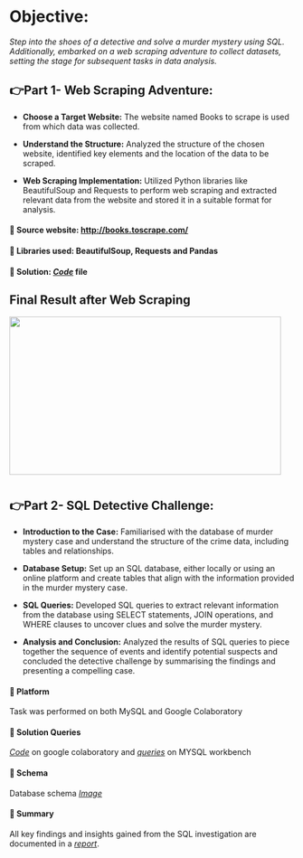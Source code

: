 # Objective:

_Step into the shoes of a detective and solve a murder mystery using SQL. Additionally, embarked on a web scraping adventure to collect datasets, setting the stage for subsequent tasks in data analysis._

## 👉Part 1- Web Scraping Adventure:

* **Choose a Target Website:** The website named Books to scrape is used from which data was collected. 

* **Understand the Structure:** Analyzed the structure of the chosen website, identified key elements and the location of the data to be scraped.

* **Web Scraping Implementation:** Utilized Python libraries like BeautifulSoup and Requests to perform web scraping and extracted relevant data from the website and stored it in a suitable format for analysis.

#### 📌 Source website: http://books.toscrape.com/ <br>
#### 📌 Libraries used: BeautifulSoup, Requests and Pandas 
#### 📌 Solution: _[Code](https://github.com/tyagi-mansi11/PrepInsta_Internship/blob/264c3ba5cf44ae605bc3e949fb55adee321016ef/Week-5/Webscraping.ipynb)_ file

## Final Result after Web Scraping
<img src = 'https://github.com/tyagi-mansi11/img/blob/5547ce6ae1c1b9d7d2cc8a568d07381df3d3408f/Screenshot%202024-01-22%20001124.png' width="480" height="280" />

# 

## 👉Part 2- SQL Detective Challenge:

* **Introduction to the Case:** Familiarised with the database of murder mystery case and understand the structure of the crime data, including tables and relationships.

* **Database Setup:** Set up an SQL database, either locally or using an online platform and create tables that align with the information provided in the murder mystery case.

* **SQL Queries:** Developed SQL queries to extract relevant information from the database using SELECT statements, JOIN operations, and WHERE clauses to uncover clues and solve the murder mystery.

* **Analysis and Conclusion:** Analyzed the results of SQL queries to piece together the sequence of events and identify potential suspects and concluded the detective challenge by summarising the findings and presenting a compelling case.

#### 📌 Platform
Task was performed on both MySQL and Google Colaboratory
#### 📌 Solution Queries
_[Code](https://github.com/tyagi-mansi11/PrepInsta_Internship/blob/264c3ba5cf44ae605bc3e949fb55adee321016ef/Week-5/sql.ipynb)_ on google colaboratory and _[queries](https://github.com/tyagi-mansi11/PrepInsta_Internship/blob/264c3ba5cf44ae605bc3e949fb55adee321016ef/Week-5/solution_murder_mystery.sql)_ on MYSQL workbench
#### 📌 Schema
Database schema _[Image](https://github.com/tyagi-mansi11/PrepInsta_Internship/blob/264c3ba5cf44ae605bc3e949fb55adee321016ef/Week-5/schema.png)_
#### 📌 Summary
All key findings and insights gained from the SQL investigation are documented in a _[report](https://github.com/tyagi-mansi11/PrepInsta_Internship/blob/264c3ba5cf44ae605bc3e949fb55adee321016ef/Week-5/pdf%20week-5.pdf)_.

